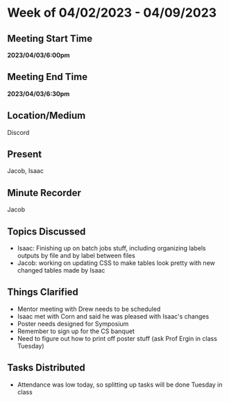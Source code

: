 # Week of 04/02/2023 - 04/09/2023

## Meeting Start Time

**2023/04/03/6:00pm**

## Meeting End Time

**2023/04/03/6:30pm** 

## Location/Medium

Discord

## Present

Jacob, Isaac

## Minute Recorder

Jacob

## Topics Discussed

- Isaac: Finishing up on batch jobs stuff, including organizing labels outputs by file and by label between files
- Jacob: working on updating CSS to make tables look pretty with new changed tables made by Isaac

## Things Clarified

- Mentor meeting with Drew needs to be scheduled
- Isaac met with Corn and said he was pleased with Isaac's changes
- Poster needs designed for Symposium
- Remember to sign up for the CS banquet
- Need to figure out how to print off poster stuff (ask Prof Ergin in class Tuesday)

## Tasks Distributed

- Attendance was low today, so splitting up tasks will be done Tuesday in class